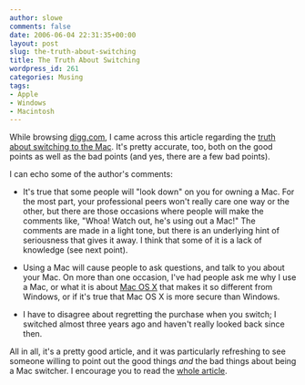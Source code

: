 ```yaml
---
author: slowe
comments: false
date: 2006-06-04 22:31:35+00:00
layout: post
slug: the-truth-about-switching
title: The Truth About Switching
wordpress_id: 261
categories: Musing
tags:
- Apple
- Windows
- Macintosh
---
```


While browsing [digg.com](http://digg.com/), I came across this article regarding the [truth about switching to the Mac](http://utilware.com/switching.html). It's pretty accurate, too, both on the good points as well as the bad points (and yes, there are a few bad points).

I can echo some of the author's comments:

* It's true that some people will "look down" on you for owning a Mac. For the most part, your professional peers won't really care one way or the other, but there are those occasions where people will make the comments like, "Whoa! Watch out, he's using out a Mac!" The comments are made in a light tone, but there is an underlying hint of seriousness that gives it away. I think that some of it is a lack of knowledge (see next point).

* Using a Mac will cause people to ask questions, and talk to you about your Mac. On more than one occasion, I've had people ask me why I use a Mac, or what it is about [Mac OS X](http://www.apple.com/macosx/) that makes it so different from Windows, or if it's true that Mac OS X is more secure than Windows.

* I have to disagree about regretting the purchase when you switch; I switched almost three years ago and haven't really looked back since then.

All in all, it's a pretty good article, and it was particularly refreshing to see someone willing to point out the good things _and_ the bad things about being a Mac switcher. I encourage you to read the [whole article](http://utilware.com/switching.html).
